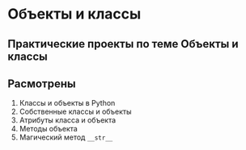 # Объекты и классы

## Практические проекты по теме **Объекты и классы**

## Расмотрены

1. Классы и объекты в Python
2. Собственные классы и объекты
3. Атрибуты класса и объекта
4. Методы объекта
5. Магический метод `__str__`
